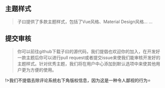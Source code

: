## 主题样式

> 子曰提供了多款主题样式，包括了Vue风格、Material Design风格... ...

## 提交审核

> 你可以前往github下载子曰的源代码，我们提倡也欢迎你的加入，在开发好一款主题后你可以进行pull request或者提交issue来使我们能审核开发好的主题样式。针对优秀主题，我们将在用户中心添加到默认选项中来使其他用户更为方便的使用。

!>我们不提倡去除评论系统右下角版权信息，因为这是一种令人鄙视的行为:star: